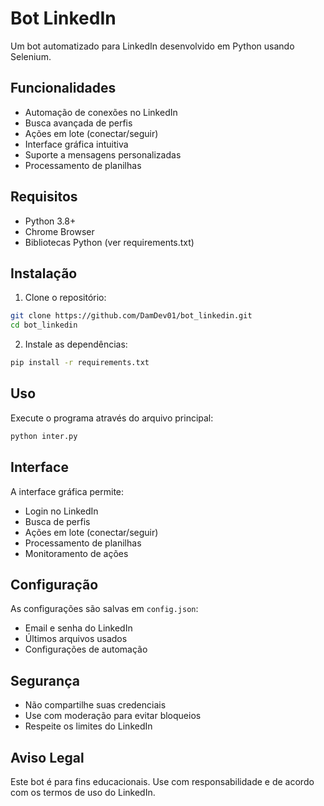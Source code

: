 # Bot LinkedIn

Um bot automatizado para LinkedIn desenvolvido em Python usando Selenium.

## Funcionalidades

- Automação de conexões no LinkedIn
- Busca avançada de perfis
- Ações em lote (conectar/seguir)
- Interface gráfica intuitiva
- Suporte a mensagens personalizadas
- Processamento de planilhas

## Requisitos

- Python 3.8+
- Chrome Browser
- Bibliotecas Python (ver requirements.txt)

## Instalação

1. Clone o repositório:
```bash
git clone https://github.com/DamDev01/bot_linkedin.git
cd bot_linkedin
```

2. Instale as dependências:
```bash
pip install -r requirements.txt
```

## Uso

Execute o programa através do arquivo principal:

```bash
python inter.py
```

## Interface

A interface gráfica permite:
- Login no LinkedIn
- Busca de perfis
- Ações em lote (conectar/seguir)
- Processamento de planilhas
- Monitoramento de ações

## Configuração

As configurações são salvas em `config.json`:
- Email e senha do LinkedIn
- Últimos arquivos usados
- Configurações de automação

## Segurança

- Não compartilhe suas credenciais
- Use com moderação para evitar bloqueios
- Respeite os limites do LinkedIn

## Aviso Legal

Este bot é para fins educacionais. Use com responsabilidade e de acordo com os termos de uso do LinkedIn.
